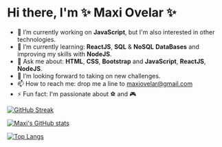 # Hi there, I'm ✨ Maxi Ovelar ✨ 

- 🔭 I’m currently working on <b>JavaScript</b>, but I'm also interested in other technologies.
- 🌱 I’m currently learning: <b>ReactJS</b>, <b>SQL</b> & <b>NoSQL</b> <b>DataBases</b> and improving my skills with <b>NodeJS</b>.
- 💬 Ask me about: <b>HTML</b>, <b>CSS</b>, <b>Bootstrap</b> and <b>JavaScript</b>, <b>ReactJS</b>, <b>NodeJS</b>.
- 🤔 I’m looking forward to taking on new challenges.
- 📫 How to reach me: drop me a line to [maxiovelar@gmail.com](mailto:maxiovelar@gmail.com)
- ⚡ Fun fact: I'm passionate about :soccer: and :video_game:

[![GitHub Streak](http://github-readme-streak-stats.herokuapp.com?user=maxiovelar&theme=merko&hide_border=true&date_format=M%20j%5B%2C%20Y%5D)](https://git.io/streak-stats)

[![Maxi's GitHub stats](https://github-readme-stats.vercel.app/api?username=maxiovelar&hide=issues,prs&count_private=true&show_icons=true&theme=merko&hide_border=true)](https://github.com/maxiovelar/github-readme-stats)

[![Top Langs](https://github-readme-stats.vercel.app/api/top-langs/?username=maxiovelar&layout=compact&theme=merko&hide_border=true)](https://github.com/maxiovelar/github-readme-stats)
